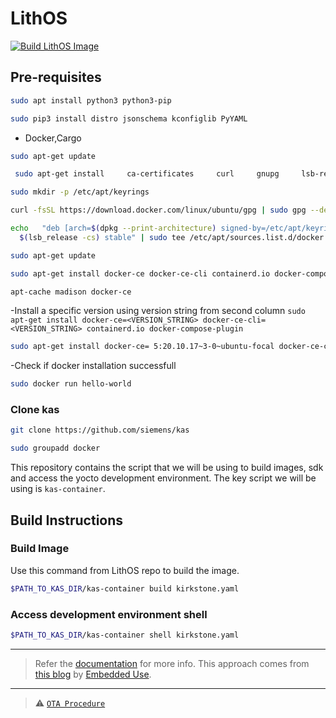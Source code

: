 # LithOS

[![Build LithOS Image](https://github.com/TechnocultureResearch/LithOS/actions/workflows/buildImage.yml/badge.svg?branch=kirkstone)](https://github.com/TechnocultureResearch/LithOS/actions/workflows/buildImage.yml)

## Pre-requisites

```sh
sudo apt install python3 python3-pip
```
```sh
sudo pip3 install distro jsonschema kconfiglib PyYAML
```
- Docker,Cargo

```sh
sudo apt-get update
```
```sh
 sudo apt-get install     ca-certificates     curl     gnupg     lsb-release
```
```sh
sudo mkdir -p /etc/apt/keyrings
```
```sh
curl -fsSL https://download.docker.com/linux/ubuntu/gpg | sudo gpg --dearmor -o /etc/apt/keyrings/docker.gpg
```

```sh
echo   "deb [arch=$(dpkg --print-architecture) signed-by=/etc/apt/keyrings/docker.gpg] https://download.docker.com/linux/ubuntu \
  $(lsb_release -cs) stable" | sudo tee /etc/apt/sources.list.d/docker.list > /dev/null
```
```sh
sudo apt-get update
```
```sh
sudo apt-get install docker-ce docker-ce-cli containerd.io docker-compose-plugin
```

```sh
apt-cache madison docker-ce
```
-Install a specific version  using version string from second column 
`
sudo apt-get install docker-ce=<VERSION_STRING> docker-ce-cli=<VERSION_STRING> containerd.io docker-compose-plugin
`
```sh
sudo apt-get install docker-ce= 5:20.10.17~3-0~ubuntu-focal docker-ce-cli= 5:20.10.17~3-0~ubuntu-focal containerd.io docker-compose-plugin
```
-Check if docker installation successfull
```sh
sudo docker run hello-world
```
### Clone kas

```sh
git clone https://github.com/siemens/kas
```

```sh
sudo groupadd docker
```

This repository contains the script that we will be using to build images, sdk and access the yocto development environment. The key script we will be using is `kas-container`.

## Build Instructions

### Build Image

Use this command from LithOS repo to build the image.

```sh
$PATH_TO_KAS_DIR/kas-container build kirkstone.yaml
```

### Access development environment shell

```sh
$PATH_TO_KAS_DIR/kas-container shell kirkstone.yaml
```

---

> Refer the [documentation](https://kas.readthedocs.io/en/latest/) for more info.
> This approach comes from [this blog](https://embeddeduse.com/2022/06/24/setting-up-yocto-projects-with-kas/) by [Embedded Use](https://embeddeduse.com).

---

> ⚠️ [`OTA Procedure`](./OTA.md)
